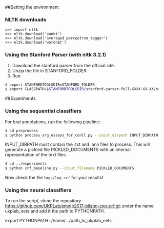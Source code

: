 ##Setting the environment

### NLTK downloads

```
>>> import nltk
>>> nltk.download('punkt')
>>> nltk.download('averaged_perceptron_tagger')
>>> nltk.download('wordnet')
```

### Using the Stanford Parser (with nltk 3.2.1)

1. Download the stanford parser from the official site.
2. Unzip the file in STANFORD_FOLDER
3. Run:
```bash
$ export STANFORDTOOLSDIR=STANFORD_FOLDER
$ export CLASSPATH=$STANFORDTOOLSDIR/stanford-parser-full-XXXX-XX-XX/stanford-parser.jar:$STANFORDTOOLSDIR/stanford-parser-full-XXXX-XX-XX/stanford-parser-3.6.0-models.jar:$STANFORDTOOLSDIR/stanford-parser-full-XXXX-XX-XX/slf4j-api.jar
```

##Experiments

### Using the sequential classifiers

For brat annotations, run the following pipeline:

```bash
$ cd preprocess
$ python process_arg_essays_for_conll.py --input_dirpath INPUT_DIRPATH --output_file PICKLED_DOCUMENTS
```

INPUT_DIRPATH must contain the .txt and .ann files to process. This will
generate a pickled file PICKLED_DOCUMENTS with an internal representation of the text
files.

```bash
$ cd ../experiments
$ python crf_baseline.py --input_filename PICKLED_DOCUMENTS
```

Now check the file `logs/log-crf` for your results!

### Using the neural classifiers

To run the script, clone the repository
https://github.com/UKPLab/emnlp2017-bilstm-cnn-crf.git
under the name ukplab_nets and add it the path to PYTHONPATH.

export PYTHONPATH=/home/.../path_to_ukplab_nets
